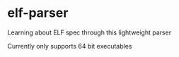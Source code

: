 # elf-parser
Learning about ELF spec through this lightweight parser

Currently only supports 64 bit executables